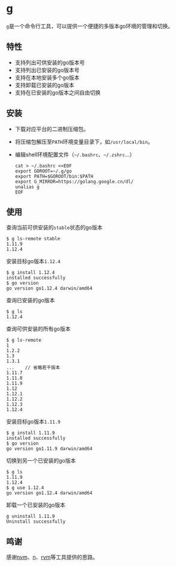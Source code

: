 # g
`g`是一个命令行工具，可以提供一个便捷的多版本go环境的管理和切换。

## 特性
- 支持列出可供安装的go版本号
- 支持列出已安装的go版本号
- 支持在本地安装多个go版本
- 支持卸载已安装的go版本
- 支持在已安装的go版本之间自由切换

## 安装
- 下载对应平台的二进制压缩包。
- 将压缩包解压至`PATH`环境变量目录下，如`/usr/local/bin`。
- 编辑shell环境配置文件（`~/.bashrc`、`~/.zshrc`...）

    ```shell
    cat > ~/.bashrc <<EOF
    export GOROOT=~/.g/go
    export PATH=$GOROOT/bin:$PATH
    export G_MIRROR=https://golang.google.cn/dl/
    unalias g
    EOF
    ```

## 使用
查询当前可供安装的`stable`状态的go版本

```shell
$ g ls-remote stable
1.11.9
1.12.4
```

安装目标go版本`1.12.4`

```shell
$ g install 1.12.4
installed successfully
$ go version
go version go1.12.4 darwin/amd64
```


查询已安装的go版本

```shell
$ g ls
1.12.4
```

查询可供安装的所有go版本

```shell
$ g ls-remote
1
1.2.2
1.3
1.3.1
...    // 省略若干版本
1.11.7
1.11.8
1.11.9
1.12
1.12.1
1.12.2
1.12.3
1.12.4
```

安装目标go版本`1.11.9`

```shell
$ g install 1.11.9
installed successfully
$ go version
go version go1.11.9 darwin/amd64
```

切换到另一个已安装的go版本

```shell
$ g ls
1.11.9
1.12.4
$ g use 1.12.4
go version go1.12.4 darwin/amd64

```

卸载一个已安装的go版本

```shell
g uninstall 1.11.9
Uninstall successfully
```

## 鸣谢
感谢[nvm](https://github.com/nvm-sh/nvm)、[n](https://github.com/tj/n)、[rvm](https://github.com/rvm/rvm)等工具提供的思路。